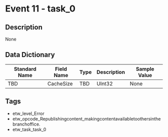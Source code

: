 # Event 11 - task_0

## Description
None

## Data Dictionary
|Standard Name|Field Name|Type|Description|Sample Value|
|---|---|---|---|---|
|TBD|CacheSize|TBD|UInt32|None|None|

## Tags
* etw_level_Error
* etw_opcode_Republishingcontent_makingcontentavailabletoothersinthebranchoffice.
* etw_task_task_0